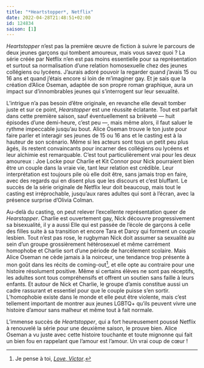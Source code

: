 ```yaml
---
title: "*Heartstopper*, Netflix"
date: 2022-04-28T21:48:51+02:00
id: 124834 
saison: [1]
---
```


*Heartstopper* n’est pas la première œuvre de fiction à suivre le parcours de deux jeunes garçons qui tombent amoureux, mais vous savez quoi ? La série créée par Netflix n’en est pas moins essentielle pour sa représentation et surtout sa normalisation d’une relation homosexuelle chez des jeunes collégiens ou lycéens. J’aurais adoré pouvoir la regarder quand j’avais 15 ou 16 ans et quand j’étais encore si loin de m’imaginer gay. Et je sais que la création d’Alice Oseman, adaptée de son propre roman graphique, aura un impact sur d’innombrables jeunes qui s’interrogent sur leur sexualité.

L’intrigue n’a pas besoin d’être originale, en revanche elle devait tomber juste et sur ce point, *Hearstopper* est une réussite éclatante. Tout est parfait dans cette première saison, sauf éventuellement sa brièveté — huit épisodes d’une demi-heure, c’est peu —, mais même alors, il faut saluer le rythme impeccable jusqu’au bout. Alice Oseman trouve le ton juste pour faire parler et interagir ses jeunes de 15 ou 16 ans et le casting est à la hauteur de son scénario. Même si les acteurs sont tous un petit peu plus âgés, ils restent convaincants pour incarner des collégiens ou lycéens et leur alchimie est remarquable. C’est tout particulièrement vrai pour les deux amoureux : Joe Locke pour Charlie et Kit Connor pour Nick pourraient bien être un couple dans la vraie vie, tant leur relation est crédible. Leur interprétation est toujours pile où elle doit être, sans jamais trop en faire, avec des regards qui en disent plus que les discours et c’est bluffant. Le succès de la série originale de Netflix leur doit beaucoup, mais tout le casting est irréprochable, jusqu’aux rares adultes qui sont à l’écran, avec la présence surprise d’Olivia Colman. 

Au-delà du casting, on peut relever l’excellente représentation queer de *Hearstopper*. Charlie est ouvertement gay, Nick découvre progressivement sa bisexualité, il y a aussi Elle qui est passée de l’école de garçons à celle des filles suite à sa transition et encore Tara et Darcy qui forment un couple lesbien. Tout n’est pas rose, le rugbyman Nick doit assumer sa sexualité au sein d’un groupe grossièrement hétérosexuel et même carrément homophobe et Charlie sort d’une période de harcèlement scolaire. Mais Alice Oseman ne cède jamais à la noirceur, une tendance trop présente à mon goût dans les récits de coming-out[^1], et elle opte au contraire pour une histoire résolument positive. Même si certains élèves ne sont pas réceptifs, les adultes sont tous compréhensifs et offrent un soutien sans faille à leurs enfants. Et autour de Nick et Charlie, le groupe d’amis constitue aussi un cadre rassurant et essentiel pour que le couple puisse s’en sortir. L’homophobie existe dans le monde et elle peut être violente, mais c’est tellement important de montrer aux jeunes LGBTQ+ qu’ils peuvent vivre une histoire d’amour sans malheur et même tout à fait normale.

L’immense succès de *Heartstopper*, qui a fort heureusement poussé Netflix à renouvelé la série pour une deuxième saison, le prouve bien. Alice Oseman a vu juste avec cette histoire touchante et toute mignonne qui fait un bien fou en rappelant que l’amour est l’amour. Un vrai coup de cœur ! 

[^1]: Je pense à toi, [*Love, Victor*](https://voiretmanger.fr/love-victor-aptaker-berger-hulu/).